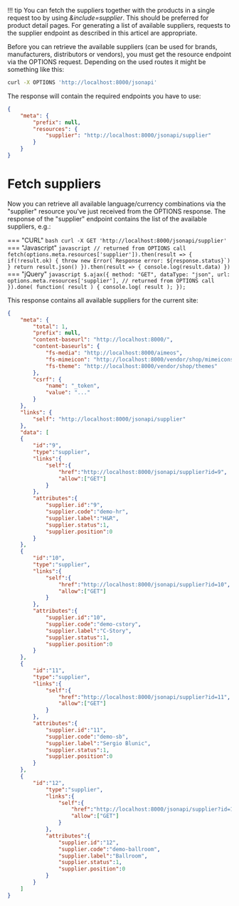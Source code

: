 !!! tip
    You can fetch the suppliers together with the products in a single request too by using *&include=supplier*. This should be preferred for product detail pages. For generating a list of available suppliers, requests to the supplier endpoint as described in this articel are appropriate.

Before you can retrieve the available suppliers (can be used for brands, manufacturers, distributors or vendors), you must get the resource endpoint via the OPTIONS request. Depending on the used routes it might be something like this:

```bash
curl -X OPTIONS 'http://localhost:8000/jsonapi'
```

The response will contain the required endpoints you have to use:

```json
{
    "meta": {
        "prefix": null,
        "resources": {
            "supplier": "http://localhost:8000/jsonapi/supplier"
        }
    }
}
```

# Fetch suppliers

Now you can retrieve all available language/currency combinations via the "supplier" resource you've just received from the OPTIONS response. The response of the "supplier" endpoint contains the list of the available suppliers, e.g.:

=== "CURL"
    ```bash
    curl -X GET 'http://localhost:8000/jsonapi/supplier'
    ```
=== "Javascript"
    ```javascript
    // returned from OPTIONS call
    fetch(options.meta.resources['supplier']).then(result => {
        if(!result.ok) {
            throw new Error(`Response error: ${response.status}`)
        }
        return result.json()
    }).then(result => {
        console.log(result.data)
    })
    ```
=== "jQuery"
    ```javascript
    $.ajax({
        method: "GET",
        dataType: "json",
        url: options.meta.resources['supplier'], // returned from OPTIONS call
    }).done( function( result ) {
        console.log( result );
    });
    ```

This response contains all available suppliers for the current site:

```json
{
    "meta": {
        "total": 1,
        "prefix": null,
        "content-baseurl": "http://localhost:8000/",
		"content-baseurls": {
			"fs-media": "http://localhost:8000/aimeos",
			"fs-mimeicon": "http://localhost:8000/vendor/shop/mimeicons",
			"fs-theme": "http://localhost:8000/vendor/shop/themes"
		},
        "csrf": {
            "name": "_token",
            "value": "..."
        }
    },
    "links": {
        "self": "http://localhost:8000/jsonapi/supplier"
    },
    "data": [
    {
        "id":"9",
        "type":"supplier",
        "links":{
            "self":{
                "href":"http://localhost:8000/jsonapi/supplier?id=9",
                "allow":["GET"]
            }
        },
        "attributes":{
            "supplier.id":"9",
            "supplier.code":"demo-hr",
            "supplier.label":"H&R",
            "supplier.status":1,
            "supplier.position":0
        }
    },
    {
        "id":"10",
        "type":"supplier",
        "links":{
            "self":{
                "href":"http://localhost:8000/jsonapi/supplier?id=10",
                "allow":["GET"]
            }
        },
        "attributes":{
            "supplier.id":"10",
            "supplier.code":"demo-cstory",
            "supplier.label":"C-Story",
            "supplier.status":1,
            "supplier.position":0
        }
    },
    {
        "id":"11",
        "type":"supplier",
        "links":{
            "self":{
                "href":"http://localhost:8000/jsonapi/supplier?id=11",
                "allow":["GET"]
            }
        },
        "attributes":{
            "supplier.id":"11",
            "supplier.code":"demo-sb",
            "supplier.label":"Sergio Blunic",
            "supplier.status":1,
            "supplier.position":0
        }
    },
    {
        "id":"12",
            "type":"supplier",
            "links":{
                "self":{
                    "href":"http://localhost:8000/jsonapi/supplier?id=12",
                    "allow":["GET"]
                }
            },
            "attributes":{
                "supplier.id":"12",
                "supplier.code":"demo-ballroom",
                "supplier.label":"Ballroom",
                "supplier.status":1,
                "supplier.position":0
            }
        }
    ]
}
```
